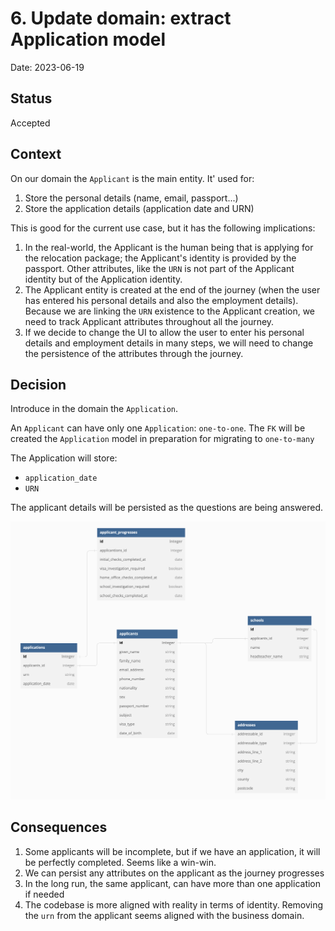 # 6. Update domain: extract Application model

Date: 2023-06-19

## Status

Accepted

## Context

On our domain the `Applicant` is the main entity. It' used for:

1. Store the personal details (name, email, passport...)
2. Store the application details (application date and URN)

This is good for the current use case, but it has the following implications:

1. In the real-world, the Applicant is the human being that is applying
   for the relocation package; the Applicant's identity is provided by the 
   passport. Other attributes, like the `URN` is not part of the Applicant 
   identity but of the Application identity. 
2. The Applicant entity is created at the end of the journey (when the
   user has entered his personal details and also the employment details). 
   Because we are linking the `URN` existence to the Applicant creation, we 
   need to track Applicant attributes throughout all the journey. 
3. If we decide to change the UI to allow the user to enter his personal
   details and employment details in many steps, we will need to change the
   persistence of the attributes through the journey.

## Decision

Introduce in the domain the `Application`.

An `Applicant` can have only one `Application`: `one-to-one`. The `FK` 
will be created the `Application` model in preparation for migrating to 
`one-to-many` 

The Application will store:

- `application_date` 
- `URN`

The applicant details will be persisted as the questions are being answered.

![data model](0006-update-domain-extract-application.png)

## Consequences

1. Some applicants will be incomplete, but if we have an application, it will 
be perfectly completed. Seems like a win-win.
2. We can persist any attributes on the applicant as the journey progresses
3. In the long run, the same applicant, can have more than one application 
   if needed
4. The codebase is more aligned with reality in terms of identity. Removing 
   the `urn` from the applicant seems aligned with the business domain.
